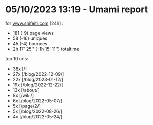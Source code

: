 # 05/10/2023 13:19 - Umami report
for www.shifeiti.com [24h] :

 - 181 (-9) page views
 - 58 (-16) uniques
 - 45 (-4) bounces
 - 2h 17' 25'' (-1h 15' 11'') totaltime


top 10 urls:
 - 38x [/]
 - 27x [/blog/2022-12-09/]
 - 22x [/blog/2023-01-12/]
 - 19x [/blog/2022-12-22/]
 - 13x [/about/]
 - 8x [/wiki/]
 - 6x [/blog/2022-05-07/]
 - 5x [/page/2/]
 - 5x [/blog/2022-08-26/]
 - 4x [/blog/2022-05-24/]


